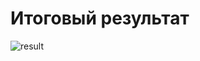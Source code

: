 # Итоговый результат
![result](https://sun9-84.userapi.com/impg/PGMv775cPmqoZ55XnW-QKZjQD4L47k2PVNfqLw/jBMMWs3psTM.jpg?size=1920x950&quality=96&sign=9ced55f17a802b94c2f8cc8b7f9310da&type=album)


